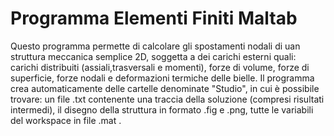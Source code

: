 # Programma Elementi Finiti Maltab
Questo programma permette di calcolare gli spostamenti nodali di uan struttura meccanica semplice 2D, soggetta a dei carichi esterni quali: carichi distribuiti (assiali,trasversali e momenti), forze di volume, forze di superficie, forze nodali e deformazioni termiche delle bielle. Il programma crea automaticamente delle cartelle denominate "Studio", in cui è possibile trovare: un file .txt contenente una traccia della soluzione (compresi risultati intermedi), il disegno della struttura in formato .fig e .png, tutte le variabili del workspace in file .mat .

